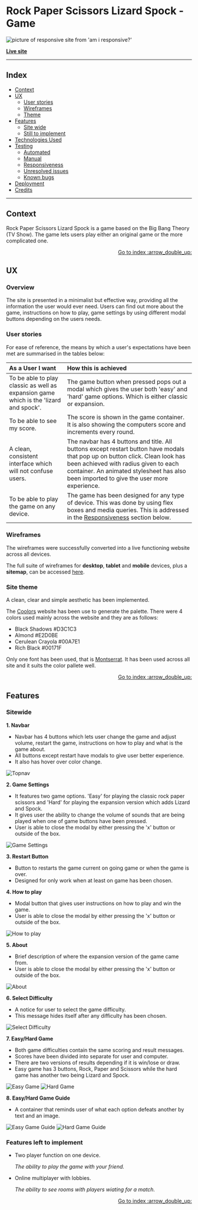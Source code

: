 # Rock Paper Scissors Lizard Spock - Game

![picture of responsive site from 'am i responsive?'](responsive.png "Responsive sample")

**[Live site](https://erykslezak.github.io/CIPP2/)**

---

<span id="top"></span>

## Index

- <a href="#context">Context</a>
- <a href="#ux">UX</a>
  - <a href="#ux-stories">User stories</a>
  - <a href="#ux-wireframes">Wireframes</a>
  - <a href="#ux-theme">Theme</a>
- <a href="#features">Features</a>
  - <a href="#features-all">Site wide</a>
  - <a href="#features-future">Still to implement</a>
- <a href="#technologies">Technologies Used</a>
- <a href="#testing">Testing</a>
  - <a href="#testing-auto">Automated</a>
  - <a href="#testing-manual">Manual</a>
  - <a href="#testing-responsive">Responsiveness</a>
  - <a href="#testing-unresolved">Unresolved issues</a>
  - <a href="#testing-bugs">Known bugs</a>
- <a href="#deployment">Deployment</a>
- <a href="#credits">Credits</a>

---

<span id="context"></span>

## Context

Rock Paper Scissors Lizard Spock is a game based on the Big Bang Theory (TV Show). The game lets users play either an original game or the more complicated one.

<div align="right"><a style="text-align:right" href="#top">Go to index :arrow_double_up:</a></div>
<span id="ux"></span>

## UX

### Overview

The site is presented in a minimalist but effective way, providing all the information the user would ever need. Users can find out more about the game, instructions on how to play, game settings by using different modal buttons depending on the users needs.

<span id="ux-stories"></span>

### User stories

For ease of reference, the means by which a user's expectations have been met are summarised in the tables below:

| As a **User** I want | How this is achieved                                                                                                                                                           
:-|:-
To be able to play classic as well as expansion game which is the 'lizard and spock'. | The game button when pressed pops out a modal which gives the user both 'easy' and 'hard' game options. Which is either classic or expansion.
To be able to see my score. | The score is shown in the game container. It is also showing the computers score and increments every round.
A clean, consistent interface which will not confuse users. | The navbar has 4 buttons and title. All buttons except restart button have modals that pop up on button click. Clean look has been achieved with radius given to each container. An animated stylesheet has also been imported to give the user more experience.
To be able to play the game on any device.                                                                                                   | The game has been designed for any type of device. This was done by using flex boxes and media queries. This is addressed in the <a href="#testing-responsive">Responsiveness</a> section below.

<span id="ux-wireframes"></span>

### Wireframes

The wireframes were successfully converted into a live functioning website across all devices.

The full suite of wireframes for **desktop**, **tablet** and **mobile** devices, plus a **sitemap**, can be accessed [here](wireframes/).

### Site theme

A clean, clear and simple aesthetic has been implemented.

The [Coolors](https://coolors.co/) website has been use to generate the palette. There were 4 colors used mainly across the website and they are as follows:

- Black Shadows #D3C1C3
- Almond #E2D0BE
- Cerulean Crayola #00A7E1
- Rich Black #00171F

Only one font has been used, that is [Montserrat](https://fonts.google.com/specimen/Montserrat). It has been used across all site and it suits the color pallete well.

<div align="right"><a style="text-align:right" href="#top">Go to index :arrow_double_up:</a></div>

<span id="features"></span>

## Features

<span id="features-all"></span>

### Sitewide

**1. Navbar**

- Navbar has 4 buttons which lets user change the game and adjust volume, restart the game, instructions on how to play and what is the game about.
- All buttons except restart have modals to give user better experience.
- It also has hover over color change.

![Topnav](features/topnav.png)

**2. Game Settings**

- It features two game options. 'Easy' for playing the classic rock paper scissors and 'Hard' for playing the expansion version which adds Lizard and Spock.
- It gives user the ability to change the volume of sounds that are being played when one of game buttons have been pressed.
- User is able to close the modal by either pressing the 'x' button or outside of the box.

![Game Settings](features/game-settings.png)

**3. Restart Button**

- Button to restarts the game current on going game or when the game is over.
- Designed for only work when at least on game has been chosen.

**4. How to play**

- Modal button that gives user instructions on how to play and win the game.
- User is able to close the modal by either pressing the 'x' button or outside of the box.

![How to play](features/how-to-play.png)

**5. About**

- Brief description of where the expansion version of the game came from.
- User is able to close the modal by either pressing the 'x' button or outside of the box.

![About](features/about.png)

**6. Select Difficulty**

- A notice for user to select the game difficulty.
- This message hides itself after any difficulty has been chosen.

![Select Difficulty](features/select-difficulty.png)

**7. Easy/Hard Game**

- Both game difficulties contain the same scoring and result messages.
- Scores have been divided into separate for user and computer.
- There are two versions of results depending if it is win/lose or draw.
- Easy game has 3 buttons, Rock, Paper and Scissors while the hard game has another two being Lizard and Spock.

![Easy Game](features/easy-game.png)
![Hard Game](features/hard-game.png)

**8. Easy/Hard Game Guide**

- A container that reminds user of what each option defeats another by text and an image.

![Easy Game Guide](features/easy-game-guide.png)
![Hard Game Guide](features/hard-game-guide.png)

<span id="features-future"></span>

### Features left to implement

- Two player function on one device.

  _The ability to play the game with your friend._

- Online multiplayer with lobbies.

  _The ability to see rooms with players wiating for a match._

<div align="right"><a style="text-align:right" href="#top">Go to index :arrow_double_up:</a></div>